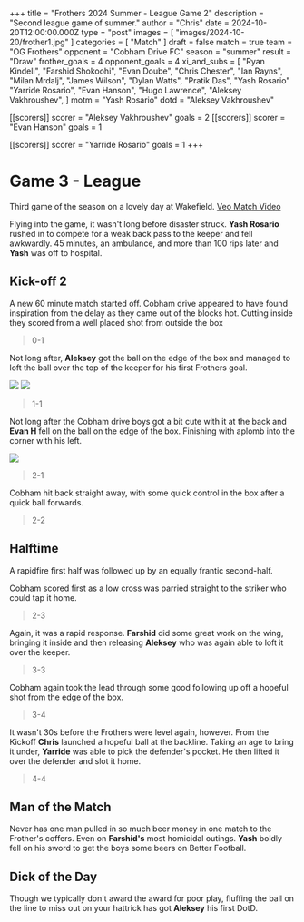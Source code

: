 +++
title = "Frothers 2024 Summer - League Game 2"
description = "Second league game of summer."
author = "Chris"
date = 2024-10-20T12:00:00.000Z
type = "post"
images = [ "images/2024-10-20/frother1.jpg" ]
categories = [ "Match" ]
draft = false
match = true
team = "OG Frothers"
opponent = "Cobham Drive FC"
season = "summer"
result = "Draw"
frother_goals = 4
opponent_goals = 4
xi_and_subs = [
  "Ryan Kindell",
  "Farshid Shokoohi",
  "Evan Doube",
  "Chris Chester",
  "Ian Rayns",
  "Milan Mrdalj",
  "James Wilson",
  "Dylan Watts",
  "Pratik Das",
  "Yash Rosario"
  "Yarride Rosario",
  "Evan Hanson",
  "Hugo Lawrence",
  "Aleksey Vakhroushev",
]
motm = "Yash Rosario"
dotd = "Aleksey Vakhroushev"

[[scorers]]
scorer = "Aleksey Vakhroushev"
goals = 2
[[scorers]]
scorer = "Evan Hanson"
goals = 1

[[scorers]]
scorer = "Yarride Rosario"
goals = 1
+++

# Game 3 - League

Third game of the season on a lovely day at Wakefield.
[Veo Match Video](https://app.veo.co/matches/20241020-match-20-oct-2024-b40dfffa/#t=51:09)

Flying into the game, it wasn't long before disaster struck. **Yash Rosario** rushed in to compete for a weak back pass to the keeper and fell awkwardly. 45 minutes, an ambulance, and more than 100 rips later and **Yash** was off to hospital.

## Kick-off 2
A new 60 minute match started off. Cobham drive appeared to have found inspiration from the delay as they came out of the blocks hot. Cutting inside they scored from a well placed shot from outside the box
> 0-1

Not long after, **Aleksey** got the ball on the edge of the box and managed to loft the ball over the top of the keeper for his first Frothers goal.

![](/images/2024-10-20/aleksey-1.jpg)
![](/images/2024-10-20/aleksey-2.jpg)


> 1-1

Not long after the Cobham drive boys got a bit cute with it at the back and **Evan H** fell on the ball on the edge of the box. Finishing with aplomb into the corner with his left.

![](/images/2024-10-20/even-1.jpg)

> 2-1

Cobham hit back straight away, with some quick control in the box after a quick ball forwards.

> 2-2

## Halftime

A rapidfire first half was followed up by an equally frantic second-half.

Cobham scored first as a low cross was parried straight to the striker who could tap it home.

> 2-3

Again, it was a rapid response. **Farshid** did some great work on the wing, bringing it inside and then releasing **Aleksey** who was again able to loft it over the keeper.

> 3-3

Cobham again took the lead through some good following up off a hopeful shot from the edge of the box.

> 3-4

It wasn't 30s before the Frothers were level again, however. From the Kickoff **Chris** launched a hopeful ball at the backline. Taking an age to bring it under, **Yarride** was able to pick the defender's pocket. He then lifted it over the defender and slot it home.

> 4-4


## Man of the Match
Never has one man pulled in so much beer money in one match to the Frother's coffers. Even on **Farshid's** most homicidal outings. **Yash** boldly fell on his sword to get the boys some beers on Better Football.


## Dick of the Day
Though we typically don't award the award for poor play, fluffing the ball on the line to miss out on your hattrick has got **Aleksey** his first DotD.